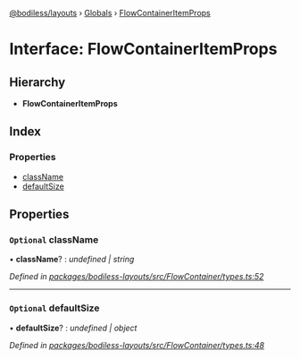 [@bodiless/layouts](../README.md) › [Globals](../globals.md) › [FlowContainerItemProps](flowcontaineritemprops.md)

# Interface: FlowContainerItemProps

## Hierarchy

* **FlowContainerItemProps**

## Index

### Properties

* [className](flowcontaineritemprops.md#optional-classname)
* [defaultSize](flowcontaineritemprops.md#optional-defaultsize)

## Properties

### `Optional` className

• **className**? : *undefined | string*

*Defined in [packages/bodiless-layouts/src/FlowContainer/types.ts:52](https://github.com/johnsonandjohnson/Bodiless-JS/blob/b209a96/packages/bodiless-layouts/src/FlowContainer/types.ts#L52)*

___

### `Optional` defaultSize

• **defaultSize**? : *undefined | object*

*Defined in [packages/bodiless-layouts/src/FlowContainer/types.ts:48](https://github.com/johnsonandjohnson/Bodiless-JS/blob/b209a96/packages/bodiless-layouts/src/FlowContainer/types.ts#L48)*
